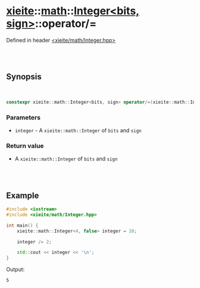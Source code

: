 # [xieite](../../../README.md)::[math](../../math.md)::[Integer<bits, sign>](../Integer.md)::operator/=
Defined in header [<xieite/math/Integer.hpp>](../../../include/xieite/math/Integer.hpp)

<br/><br/>

## Synopsis

<br/>

```cpp
constexpr xieite::math::Integer<bits, sign> operator/=(xieite::math::Integer<bits, sign> integer) noexcept;
```
### Parameters
- `integer` - A `xieite::math::Integer` of `bits` and `sign`
### Return value
- A `xieite::math::Integer` of `bits` and `sign`

<br/><br/>

## Example
```cpp
#include <iostream>
#include <xieite/math/Integer.hpp>

int main() {
	xieite::math::Integer<4, false> integer = 10;

	integer /= 2;

	std::cout << integer << '\n';
}
```
Output:
```
5
```
